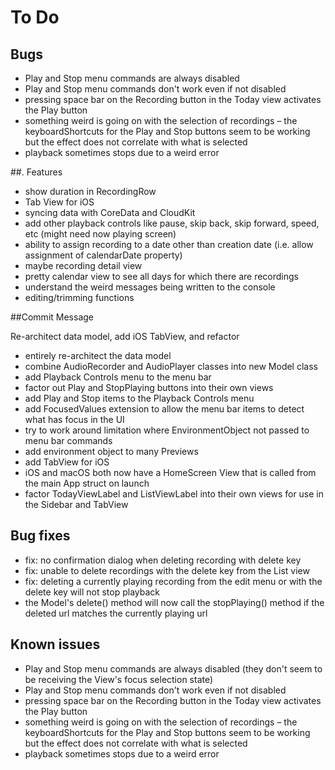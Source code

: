 #  To Do

##  Bugs

* Play and Stop menu commands are always disabled
* Play and Stop menu commands don't work even if not disabled
* pressing space bar on the Recording button in the Today view activates the Play button
* something weird is going on with the selection of recordings – the keyboardShortcuts for the Play and Stop buttons seem to be working but the effect does not correlate with what is selected
* playback sometimes stops due to a weird error

##. Features

* show duration in RecordingRow
* Tab View for iOS
* syncing data with CoreData and CloudKit
* add other playback controls like pause, skip back, skip forward, speed, etc (might need now playing screen)
* ability to assign recording to a date other than creation date (i.e. allow assignment of calendarDate property)
* maybe recording detail view
* pretty calendar view to see all days for which there are recordings
* understand the weird messages being written to the console
* editing/trimming functions

##Commit Message

Re-architect data model, add iOS TabView, and refactor

* entirely re-architect the data model
* combine AudioRecorder and AudioPlayer classes into new Model class
* add Playback Controls menu to the menu bar
* factor out Play and StopPlaying buttons into their own views
* add Play and Stop items to the Playback Controls menu
* add FocusedValues extension to allow the menu bar items to detect what has focus in the UI
* try to work around limitation where EnvironmentObject not passed to menu bar commands
* add environment object to many Previews
* add TabView for iOS
* iOS and macOS both now have a HomeScreen View that is called from the main App struct on launch
* factor TodayViewLabel and ListViewLabel into their own views for use in the Sidebar and TabView

## Bug fixes

* fix: no confirmation dialog when deleting recording with delete key
* fix: unable to delete recordings with the delete key from the List view
* fix: deleting a currently playing recording from the edit menu or with the delete key will not stop playback
* the Model's delete() method will now call the stopPlaying() method if the deleted url matches the currently playing url

## Known issues

* Play and Stop menu commands are always disabled (they don't seem to be receiving the View's focus selection state)
* Play and Stop menu commands don't work even if not disabled
* pressing space bar on the Recording button in the Today view activates the Play button
* something weird is going on with the selection of recordings – the keyboardShortcuts for the Play and Stop buttons seem to be working but the effect does not correlate with what is selected
* playback sometimes stops due to a weird error

